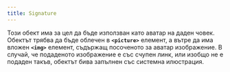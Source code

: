 ```yaml
---
title: Signature
---
```


Този обект има за цел да бъде използван като аватар на даден човек. Обектът трябва да бъде облечен в **`<picture>`** елемент, а вътре да има вложен **`<img>`** елемент, съдържащ посоченото за аватар изображение. В случай, че подаденото изображение е със счупен линк, или изобщо не е подаден такъв, обектът бива запълнен със системна илюстрация.